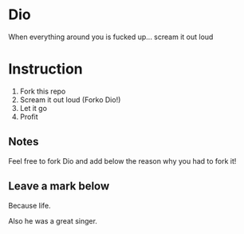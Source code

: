 # Dio
When everything around you is fucked up... scream it out loud

# Instruction

1. Fork this repo
2. Scream it out loud (Forko Dio!)
3. Let it go
4. Profit
 
## Notes

Feel free to fork Dio and add below the reason why you had to fork it!

## Leave a mark below

Because life.

Also he was a great singer.
